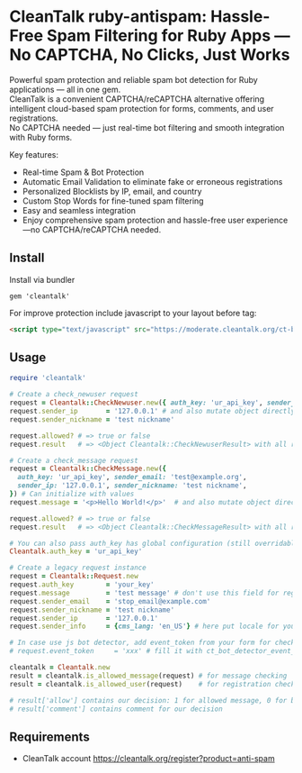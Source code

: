 # CleanTalk ruby-antispam: Hassle-Free Spam Filtering for Ruby Apps — No CAPTCHA, No Clicks, Just Works

Powerful spam protection and reliable spam bot detection for Ruby applications — all in one gem.  
CleanTalk is a convenient CAPTCHA/reCAPTCHA alternative offering intelligent cloud-based spam protection for forms, comments, and user registrations.  
No CAPTCHA needed — just real-time bot filtering and smooth integration with Ruby forms.

Key features:
- Real-time Spam & Bot Protection
- Automatic Email Validation to eliminate fake or erroneous registrations
- Personalized Blocklists by IP, email, and country
- Custom Stop Words for fine-tuned spam filtering
- Easy and seamless integration
- Enjoy comprehensive spam protection and hassle-free user experience—no CAPTCHA/reCAPTCHA needed.

## Install

Install via bundler

    gem 'cleantalk'

For improve protection include javascript to your layout before </body> tag:
```html
<script type="text/javascript" src="https://moderate.cleantalk.org/ct-bot-detector-wrapper.js"></script>
```

## Usage

```ruby
require 'cleantalk'

# Create a check_newuser request
request = Cleantalk::CheckNewuser.new({ auth_key: 'ur_api_key', sender_email: 'test@example.org' }) # Can initialize with values
request.sender_ip       = '127.0.0.1' # and also mutate object directly
request.sender_nickname = 'test nickname'

request.allowed? # => true or false
request.result   # => <Object Cleantalk::CheckNewuserResult> with all response data

# Create a check_message request
request = Cleantalk::CheckMessage.new({
  auth_key: 'ur_api_key', sender_email: 'test@example.org',
  sender_ip: '127.0.0.1', sender_nickname: 'test nickname',
}) # Can initialize with values
request.message = '<p>Hello World!</p>'  # and also mutate object directly

request.allowed? # => true or false
request.result   # => <Object Cleantalk::CheckMessageResult> with all response data

# You can also pass auth_key has global configuration (still overridable by passing auth_key to request):
Cleantalk.auth_key = 'ur_api_key'

# Create a legacy request instance
request = Cleantalk::Request.new
request.auth_key        = 'your_key'
request.message         = 'test message' # don't use this field for registration check
request.sender_email    = 'stop_email@example.com'
request.sender_nickname = 'test nickname'
request.sender_ip       = '127.0.0.1'
request.sender_info     = {cms_lang: 'en_US'} # here put locale for your language

# In case use js bot detector, add event_token from your form for check frontend data
# request.event_token     = 'xxx' # fill it with ct_bot_detector_event_token hidden input from your form (auto generate)

cleantalk = Cleantalk.new
result = cleantalk.is_allowed_message(request) # for message checking
result = cleantalk.is_allowed_user(request)    # for registration checking

# result['allow'] contains our decision: 1 for allowed message, 0 for blocked
# result['comment'] contains comment for our decision
```
## Requirements

* CleanTalk account https://cleantalk.org/register?product=anti-spam
